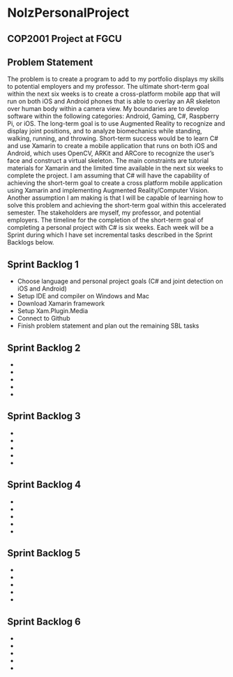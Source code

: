 # NolzPersonalProject
## COP2001 Project at FGCU

## Problem Statement
  The problem is to create a program to add to my portfolio displays my skills to potential employers and my professor. The ultimate short-term goal within the next six weeks is to create a cross-platform mobile app that will run on both iOS and Android phones that is able to overlay an AR skeleton over human body within a camera view.  My boundaries are to develop software within the following categories: Android, Gaming, C#, Raspberry Pi, or iOS. The long-term goal is to use Augmented Reality to recognize and display joint positions, and to analyze biomechanics while standing, walking, running, and throwing. Short-term success would be to learn C# and use Xamarin to create a mobile application that runs on both iOS and Android, which uses OpenCV, ARKit and ARCore to recognize the user’s face and construct a virtual skeleton. The main constraints are tutorial materials for Xamarin and the limited time available in the next six weeks to complete the project. I am assuming that C# will have the capability of achieving the short-term goal to create a cross platform mobile application using Xamarin and implementing Augmented Reality/Computer Vision. Another assumption I am making is that I will be capable of learning how to solve this problem and achieving the short-term goal within this accelerated semester. The stakeholders are myself, my professor, and potential employers. The timeline for the completion of the short-term goal of completing a personal project with C# is six weeks. Each week will be a Sprint during which I have set incremental tasks described in the Sprint Backlogs below.

## Sprint Backlog 1
- Choose language and personal project goals (C# and joint detection on iOS and Android)
- Setup IDE and compiler on Windows and Mac
- Download Xamarin framework
- Setup Xam.Plugin.Media
- Connect to Github
- Finish problem statement and plan out the remaining SBL tasks

## Sprint Backlog 2
- 
- 
- 
- 
- 

## Sprint Backlog 3
- 
- 
- 
- 
- 

## Sprint Backlog 4
- 
- 
- 
- 
- 

## Sprint Backlog 5
- 
- 
- 
- 
- 

## Sprint Backlog 6
- 
- 
- 
- 
- 
